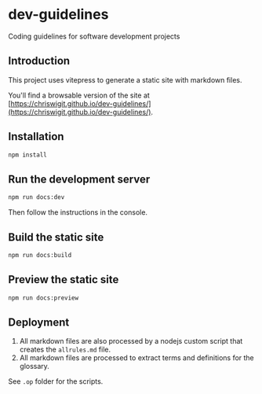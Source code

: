 # dev-guidelines

Coding guidelines for software development projects

## Introduction

This project uses vitepress to generate a static site with markdown files.

You'll find a browsable version of the site at [https://chriswigit.github.io/dev-guidelines/](https://chriswigit.github.io/dev-guidelines/).

## Installation

```bash
npm install
```

## Run the development server

```bash
npm run docs:dev
```

Then follow the instructions in the console.

## Build the static site

```bash
npm run docs:build
```

## Preview the static site

```bash
npm run docs:preview
```

## Deployment

1. All markdown files are also processed by a nodejs custom script that creates the `allrules.md` file.
2. All markdown files are processed to extract terms and definitions for the glossary.

See `.op` folder for the scripts.

